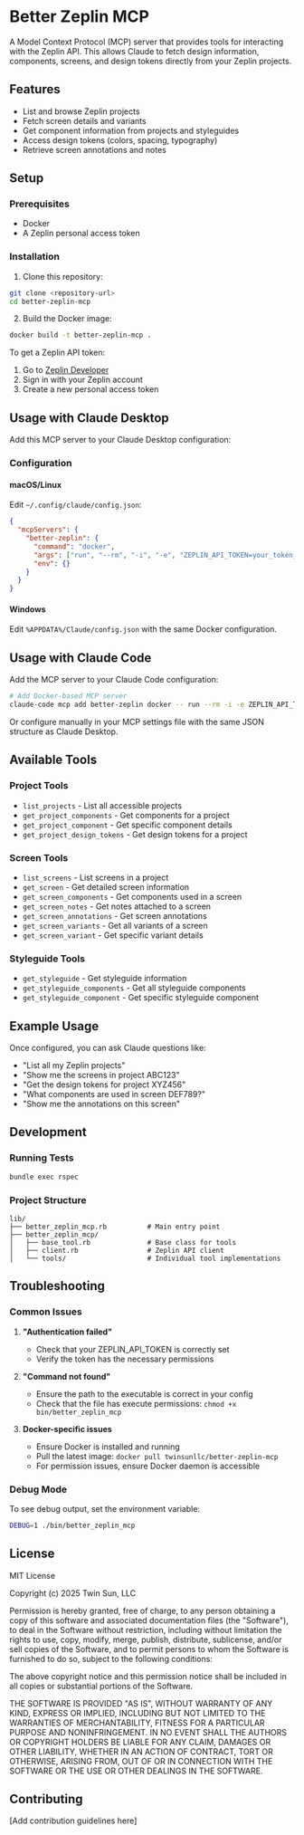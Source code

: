 # Better Zeplin MCP

A Model Context Protocol (MCP) server that provides tools for interacting with the Zeplin API. This allows Claude to fetch design information, components, screens, and design tokens directly from your Zeplin projects.

## Features

- List and browse Zeplin projects
- Fetch screen details and variants
- Get component information from projects and styleguides
- Access design tokens (colors, spacing, typography)
- Retrieve screen annotations and notes

## Setup

### Prerequisites

- Docker
- A Zeplin personal access token

### Installation

1. Clone this repository:
```bash
git clone <repository-url>
cd better-zeplin-mcp
```

2. Build the Docker image:
```bash
docker build -t better-zeplin-mcp .
```

To get a Zeplin API token:
1. Go to [Zeplin Developer](https://developer.zeplin.io/)
2. Sign in with your Zeplin account
3. Create a new personal access token

## Usage with Claude Desktop

Add this MCP server to your Claude Desktop configuration:

### Configuration

#### macOS/Linux
Edit `~/.config/claude/config.json`:

```json
{
  "mcpServers": {
    "better-zeplin": {
      "command": "docker",
      "args": ["run", "--rm", "-i", "-e", "ZEPLIN_API_TOKEN=your_token_here", "twinsunllc/better-zeplin-mcp"],
      "env": {}
    }
  }
}
```

#### Windows
Edit `%APPDATA%/Claude/config.json` with the same Docker configuration.

## Usage with Claude Code

Add the MCP server to your Claude Code configuration:

```bash
# Add Docker-based MCP server
claude-code mcp add better-zeplin docker -- run --rm -i -e ZEPLIN_API_TOKEN=your_token_here twinsunllc/better-zeplin-mcp
```

Or configure manually in your MCP settings file with the same JSON structure as Claude Desktop.

## Available Tools

### Project Tools
- `list_projects` - List all accessible projects
- `get_project_components` - Get components for a project
- `get_project_component` - Get specific component details
- `get_project_design_tokens` - Get design tokens for a project

### Screen Tools
- `list_screens` - List screens in a project
- `get_screen` - Get detailed screen information
- `get_screen_components` - Get components used in a screen
- `get_screen_notes` - Get notes attached to a screen
- `get_screen_annotations` - Get screen annotations
- `get_screen_variants` - Get all variants of a screen
- `get_screen_variant` - Get specific variant details

### Styleguide Tools
- `get_styleguide` - Get styleguide information
- `get_styleguide_components` - Get all styleguide components
- `get_styleguide_component` - Get specific styleguide component

## Example Usage

Once configured, you can ask Claude questions like:

- "List all my Zeplin projects"
- "Show me the screens in project ABC123"
- "Get the design tokens for project XYZ456"
- "What components are used in screen DEF789?"
- "Show me the annotations on this screen"

## Development

### Running Tests
```bash
bundle exec rspec
```

### Project Structure
```
lib/
├── better_zeplin_mcp.rb          # Main entry point
├── better_zeplin_mcp/
│   ├── base_tool.rb              # Base class for tools
│   ├── client.rb                 # Zeplin API client
│   └── tools/                    # Individual tool implementations
```

## Troubleshooting

### Common Issues

1. **"Authentication failed"**
   - Check that your ZEPLIN_API_TOKEN is correctly set
   - Verify the token has the necessary permissions

2. **"Command not found"**
   - Ensure the path to the executable is correct in your config
   - Check that the file has execute permissions: `chmod +x bin/better_zeplin_mcp`

3. **Docker-specific issues**
   - Ensure Docker is installed and running
   - Pull the latest image: `docker pull twinsunllc/better-zeplin-mcp`
   - For permission issues, ensure Docker daemon is accessible

### Debug Mode

To see debug output, set the environment variable:
```bash
DEBUG=1 ./bin/better_zeplin_mcp
```

## License

MIT License

Copyright (c) 2025 Twin Sun, LLC

Permission is hereby granted, free of charge, to any person obtaining a copy
of this software and associated documentation files (the "Software"), to deal
in the Software without restriction, including without limitation the rights
to use, copy, modify, merge, publish, distribute, sublicense, and/or sell
copies of the Software, and to permit persons to whom the Software is
furnished to do so, subject to the following conditions:

The above copyright notice and this permission notice shall be included in all
copies or substantial portions of the Software.

THE SOFTWARE IS PROVIDED "AS IS", WITHOUT WARRANTY OF ANY KIND, EXPRESS OR
IMPLIED, INCLUDING BUT NOT LIMITED TO THE WARRANTIES OF MERCHANTABILITY,
FITNESS FOR A PARTICULAR PURPOSE AND NONINFRINGEMENT. IN NO EVENT SHALL THE
AUTHORS OR COPYRIGHT HOLDERS BE LIABLE FOR ANY CLAIM, DAMAGES OR OTHER
LIABILITY, WHETHER IN AN ACTION OF CONTRACT, TORT OR OTHERWISE, ARISING FROM,
OUT OF OR IN CONNECTION WITH THE SOFTWARE OR THE USE OR OTHER DEALINGS IN THE
SOFTWARE.

## Contributing

[Add contribution guidelines here]